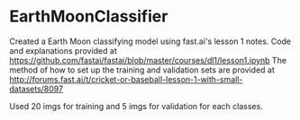 # EarthMoonClassifier

Created a Earth Moon classifying model using fast.ai's lesson 1 notes.
Code and explanations provided at https://github.com/fastai/fastai/blob/master/courses/dl1/lesson1.ipynb
The method of how to set up the training and validation sets are provided at http://forums.fast.ai/t/cricket-or-baseball-lesson-1-with-small-datasets/8097

Used 20 imgs for training and 5 imgs for validation for each classes.

